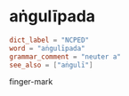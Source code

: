 # aṅgulīpada

``` toml
dict_label = "NCPED"
word = "aṅgulīpada"
grammar_comment = "neuter a"
see_also = ["aṅgulī"]
```

finger\-mark

